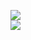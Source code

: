 [![](https://img.shields.io/badge/Made%20With-Github%20Spray-lightgrey.svg?style=for-the-badge&logo=github)](https://github.com/Annihil/github-spray#2928)  
[![](https://i.imgur.com/2DrTn0Z.gif)](https://github.com/Annihil/github-spray)